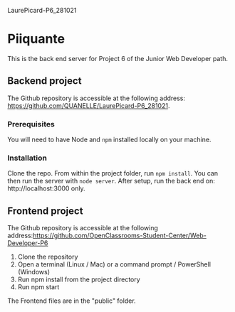 LaurePicard-P6_281021
# Piiquante #

This is the back end server for Project 6 of the Junior Web Developer path.

## Backend project ##
The Github repository is accessible at the following address: https://github.com/QUANELLE/LaurePicard-P6_281021.

### Prerequisites ###

You will need to have Node and `npm` installed locally on your machine.

### Installation ###

Clone the repo. From within the project folder, run `npm install`. You can then run the server with `node server`. 
After setup, run the back end on: http://localhost:3000 only.

## Frontend project ##
The Github repository is accessible at the following address:https://github.com/OpenClassrooms-Student-Center/Web-Developer-P6  

1.  Clone the repository
2.  Open a terminal (Linux / Mac) or a command prompt / PowerShell (Windows)
3.  Run npm install from the project directory
4.  Run npm start
 
The Frontend files are in the "public" folder.
